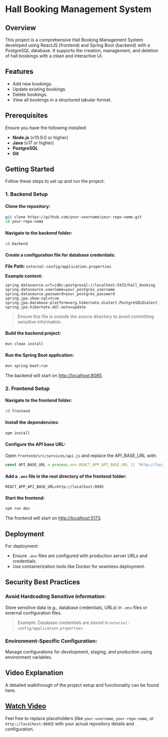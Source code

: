 # Hall Booking Management System

## Overview

This project is a comprehensive Hall Booking Management System developed using ReactJS (frontend) and Spring Boot (backend) with a PostgreSQL database. It supports the creation, management, and deletion of hall bookings with a clean and interactive UI.

## Features

- Add new bookings.
- Update existing bookings.
- Delete bookings.
- View all bookings in a structured tabular format.

## Prerequisites

Ensure you have the following installed:

- **Node.js** (v10.9.0 or higher)
- **Java** (v17 or higher)
- **PostgreSQL**
- **Git**

## Getting Started

Follow these steps to set up and run the project:

### 1. Backend Setup

#### Clone the repository:
```bash
git clone https://github.com/your-username/your-repo-name.git
cd your-repo-name
```

#### Navigate to the backend folder:
```bash
cd backend
```

#### Create a configuration file for database credentials:

**File Path:** `external-config/application.properties`

**Example content:**
```
spring.datasource.url=jdbc:postgresql://localhost:5432/hall_booking
spring.datasource.username=your_postgres_username
spring.datasource.password=your_postgres_password
spring.jpa.show-sql=true
spring.jpa.database-platform=org.hibernate.dialect.PostgreSQLDialect
spring.jpa.hibernate.ddl-auto=update
```

> Ensure this file is outside the source directory to avoid committing sensitive information.

#### Build the backend project:
```bash
mvn clean install
```

#### Run the Spring Boot application:
```bash
mvn spring-boot:run
```

The backend will start on [http://localhost:8085](http://localhost:8085).

### 2. Frontend Setup

#### Navigate to the frontend folder:
```bash
cd frontend
```

#### Install the dependencies:
```bash
npm install
```

#### Configure the API base URL:

Open `frontend/src/services/api.js` and replace the API_BASE_URL with:
```javascript
const API_BASE_URL = process.env.REACT_APP_API_BASE_URL || 'http://localhost:8085';
```

#### Add a `.env` file in the root directory of the frontend folder:
```
REACT_APP_API_BASE_URL=http://localhost:8085
```

#### Start the frontend:
```bash
npm run dev
```

The frontend will start on [http://localhost:5173](http://localhost:5173).

## Deployment

For deployment:

- Ensure `.env` files are configured with production server URLs and credentials.
- Use containerization tools like Docker for seamless deployment.

## Security Best Practices

### Avoid Hardcoding Sensitive Information:

Store sensitive data (e.g., database credentials, URLs) in `.env` files or external configuration files.

> Example: Database credentials are stored in `external-config/application.properties`.

### Environment-Specific Configuration:

Manage configurations for development, staging, and production using environment variables.

## Video Explanation

A detailed walkthrough of the project setup and functionality can be found here.

[Watch Video](https://drive.google.com/file/d/18yXI50Af6sXcGRbq7tn9wDVBlF17N35Q/view?usp=drive_link)
---

Feel free to replace placeholders (like `your-username`, `your-repo-name`, or `http://localhost:8085`) with your actual repository details and configuration.
